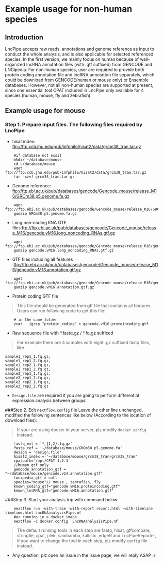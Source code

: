 # Example usage for non-human species 

## Introduction 
LncPipe accepts raw reads, annotations and genome reference as input to conduct the whole analysis, 
and is also applicable for selected referenced species. In the first version, we mainly focus on human 
because of well-organized lncRNA annotation files (with .gtf suffixed) from GENCODE and LNCipedia. 
For non-human species, user are required to provide both protein coding annotation file and lncRNA annotation file separately, 
which could be download from GENCODE(human or mouse only) or Ensemble databases. However, not all non-human species are supported 
at present, since one essential tool CPAT included in LncPipe only available for 4 species (human, mouse, fly and zebrafish). 

## Example usage for mouse 
### Step 1. Prepare input files. The following files required by LncPipe
* hisat index: ftp://ftp.ccb.jhu.edu/pub/infphilo/hisat2/data/grcm38_tran.tar.gz
```shell
    #if database not exsit 
    mkdir ~/database/mouse
    cd ~/database/mouse  
    wget ftp://ftp.ccb.jhu.edu/pub/infphilo/hisat2/data/grcm38_tran.tar.gz
    tar -xzvf grcm38_tran.tar.gz
```
* Genome reference: ftp://ftp.ebi.ac.uk/pub/databases/gencode/Gencode_mouse/release_M16/GRCm38.p5.genome.fa.gz
```shell
    wget ftp://ftp.ebi.ac.uk/pub/databases/gencode/Gencode_mouse/release_M16/GRCm38.p5.genome.fa.gz
    gunzip GRCm38.p5.genome.fa.gz
```
* Long non-coding RNA GTF files:ftp://ftp.ebi.ac.uk/pub/databases/gencode/Gencode_mouse/release_M16/gencode.vM16.long_noncoding_RNAs.gtf.gz
```shell
    wget ftp://ftp.ebi.ac.uk/pub/databases/gencode/Gencode_mouse/release_M16/gencode.vM16.long_noncoding_RNAs.gtf.gz
    gunzip gencode.vM16.long_noncoding_RNAs.gtf.gz
```
* GTF files including all features :ftp://ftp.ebi.ac.uk/pub/databases/gencode/Gencode_mouse/release_M16/gencode.vM16.annotation.gtf.gz
```shell
    wget ftp://ftp.ebi.ac.uk/pub/databases/gencode/Gencode_mouse/release_M16/gencode.vM16.annotation.gtf.gz
    gunzip gencode.vM16.annotation.gtf.gz
```
* Protein coding GTF file
> This file should be generated from gtf file that contains all features. Users can run following code to get this file:
```shell
    # in the same folder 
    zcat   |grep "protein_coding" > gencode.vM16.proteincoding.gtf
```
* Raw sequence file with \*.fastq.gz / \*.fq.gz suffixed
> For example there are 4 samples with eight .gz suffixed fastq files, like
```shell
sample1_rep1_1.fq.gz,
sample1_rep1_2.fq.gz,
sample1_rep2_1.fq.gz,
sample1_rep2_2.fq.gz,
sample2_rep1_1.fq.gz,
sample2_rep1_2.fq.gz,
sample2_rep2_1.fq.gz,
sample2_rep2_2.fq.gz
```

* `Design.file` are required if you are going to perform differential expression analysis between groups. 

###Step 2. Edit `nextflow.config` file 
Leave the other line unchanged, modified the following sentences like below (According to the location of download files):
> If your are using docker in your server, plz modify `docker.config` instead.
```shell
    fastq_ext = '*_{1,2}.fq.gz'
    fasta_ref = '~/database/mouse/GRCm38.p5.genome.fa'
    design = 'design.file'
    hisat2_index = '~/database/mouse/grcm38_tran/grcm38_tran'
    cpatpath='/opt/CPAT-1.2.3'
    //human gtf only
    gencode_annotation_gtf = "~/database/mouse/gencode.v24.annotation.gtf"
    lncipedia_gtf = null
    species="mouse"// mouse , zebrafish, fly
    known_coding_gtf="gencode.vM16.proteincoding.gtf"
    known_lncRNA_gtf="gencode.vM16.annotation.gtf"

```
###Step 3. Start your analysis trip with command below 
```shell
    nextflow run -with-trace -with-report report.html -with-timeline timeline.html LncRNAanalysisPipe.nf 
    #or running in a docker image  
    nextflow -c docker.config  LncRNAanalysisPipe.nf 
```
> The default running tools in each step are fastp, hisat, gffcompare, stringtie, cpat, plek, sambamba, kallisto ,edgeR and LncPipeReporter, if you want to change the tool in each step, plz modify `config` file instead.

* Any question, plz open an issue in the issue page, we will reply ASAP :)
